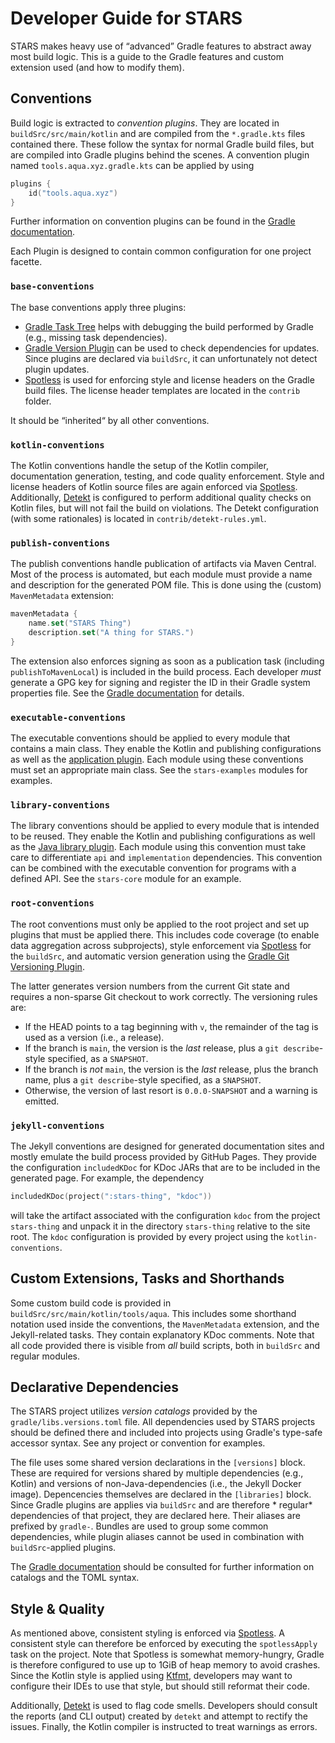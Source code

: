 # Developer Guide for STARS

STARS makes heavy use of “advanced” Gradle features to abstract away most build logic. This is a guide to the Gradle
features and custom extension used (and how to modify them).

## Conventions

Build logic is extracted to *convention plugins*. They are located in `buildSrc/src/main/kotlin` and are compiled from
the `*.gradle.kts` files contained there. These follow the syntax for normal Gradle build files, but are compiled into
Gradle plugins behind the scenes. A convention plugin named `tools.aqua.xyz.gradle.kts` can be applied by using

```kotlin
plugins {
    id("tools.aqua.xyz")
}
```

Further information on convention plugins can be found in
the [Gradle documentation](https://docs.gradle.org/current/userguide/sharing_build_logic_between_subprojects.html).

Each Plugin is designed to contain common configuration for one project facette.

### `base-conventions`

The base conventions apply three plugins:

- [Gradle Task Tree](https://github.com/dorongold/gradle-task-tree) helps with debugging the build performed by Gradle
  (e.g., missing task dependencies).
- [Gradle Version Plugin](https://github.com/ben-manes/gradle-versions-plugin) can be used to check dependencies for
  updates. Since plugins are declared via `buildSrc`, it can unfortunately not detect plugin updates.
- [Spotless](https://github.com/diffplug/spotless) is used for enforcing style and license headers on the Gradle build
  files. The license header templates are located in the `contrib` folder.

It should be “inherited“ by all other conventions.

### `kotlin-conventions`

The Kotlin conventions handle the setup of the Kotlin compiler, documentation generation, testing, and code quality
enforcement. Style and license headers of Kotlin source files are again enforced
via [Spotless](https://github.com/diffplug/spotless). Additionally, [Detekt](https://detekt.dev/) is configured to
perform additional quality checks on Kotlin files, but will not fail the build on violations. The Detekt configuration
(with some rationales) is located in `contrib/detekt-rules.yml`.

### `publish-conventions`

The publish conventions handle publication of artifacts via Maven Central. Most of the process is automated, but each
module must provide a name and description for the generated POM file. This is done using the (custom) `MavenMetadata`
extension:

```kotlin
mavenMetadata {
    name.set("STARS Thing")
    description.set("A thing for STARS.")
}
```

The extension also enforces signing as soon as a publication task (including `publishToMavenLocal`) is included in the
build process. Each developer *must* generate a GPG key for signing and register the ID in their Gradle system
properties file. See the [Gradle documentation](https://docs.gradle.org/current/userguide/signing_plugin.html) for
details.

### `executable-conventions`

The executable conventions should be applied to every module that contains a main class. They enable the Kotlin and
publishing configurations as well as the
[application plugin](https://docs.gradle.org/current/userguide/application_plugin.html). Each module using these
conventions must set an appropriate main class. See the `stars-examples` modules for examples.

### `library-conventions`

The library conventions should be applied to every module that is intended to be reused. They enable the Kotlin and
publishing configurations as well as the
[Java library plugin](https://docs.gradle.org/current/userguide/java_library_plugin.html). Each module using this
convention must take care to differentiate `api` and `implementation` dependencies. This convention can be combined with
the executable convention for programs with a defined API. See the `stars-core` module for an example.

### `root-conventions`

The root conventions must only be applied to the root project and set up plugins that must be applied there. This
includes code coverage (to enable data aggregation across subprojects), style enforcement
via [Spotless](https://github.com/diffplug/spotless) for the `buildSrc`, and automatic version generation using the
[Gradle Git Versioning Plugin](https://github.com/qoomon/gradle-git-versioning-plugin).

The latter generates version numbers from the current Git state and requires a non-sparse Git checkout to work
correctly. The versioning rules are:

- If the HEAD points to a tag beginning with `v`, the remainder of the tag is used as a version (i.e., a release).
- If the branch is `main`, the version is the *last* release, plus a `git describe`-style specified, as a `SNAPSHOT`.
- If the branch is *not* `main`, the version is the *last* release, plus the branch name, plus a `git describe`-style
  specified, as a `SNAPSHOT`.
- Otherwise, the version of last resort is `0.0.0-SNAPSHOT` and a warning is emitted.

### `jekyll-conventions`

The Jekyll conventions are designed for generated documentation sites and mostly emulate the build process provided by
GitHub Pages. They provide the configuration `includedKDoc` for KDoc JARs that are to be included in the generated page.
For example, the dependency

```kotlin
includedKDoc(project(":stars-thing", "kdoc"))
```

will take the artifact associated with the configuration `kdoc` from the project `stars-thing` and unpack it in the
directory `stars-thing` relative to the site root. The `kdoc` configuration is provided by every project using
the `kotlin-conventions`.

## Custom Extensions, Tasks and Shorthands

Some custom build code is provided in `buildSrc/src/main/kotlin/tools/aqua`. This includes some shorthand notation used
inside the conventions, the `MavenMetadata` extension, and the Jekyll-related tasks. They contain explanatory KDoc
comments. Note that all code provided there is visible from *all* build scripts, both in `buildSrc` and regular modules.

## Declarative Dependencies

The STARS project utilizes *version catalogs* provided by the `gradle/libs.versions.toml` file. All dependencies used by
STARS projects should be defined there and included into projects using Gradle's type-safe accessor syntax. See any
project or convention for examples.

The file uses some shared version declarations in the `[versions]` block. These are required for versions shared by
multiple dependencies (e.g., Kotlin) and versions of non-Java-dependencies (i.e., the Jekyll Docker image). Depencencies
themselves are declared in the `[libraries]` block. Since Gradle plugins are applies via `buildSrc` and are therefore *
regular* dependencies of that project, they are declared here. Their aliases are prefixed by `gradle-`. Bundles are used
to group some common dependencies, while plugin aliases cannot be used in combination with `buildSrc`-applied plugins.

The [Gradle documentation](https://docs.gradle.org/current/userguide/platforms.html) should be consulted for further
information on catalogs and the TOML syntax.

## Style & Quality

As mentioned above, consistent styling is enforced via [Spotless](https://github.com/diffplug/spotless). A consistent
style can therefore be enforced by executing the `spotlessApply` task on the project. Note that Spotless is somewhat
memory-hungry, Gradle is therefore configured to use up to 1GiB of heap memory to avoid crashes. Since the Kotlin style
is applied using [Ktfmt](https://github.com/facebookincubator/ktfmt), developers may want to configure their IDEs to use
that style, but should still reformat their code.

Additionally, [Detekt](https://detekt.dev/) is used to flag code smells. Developers should consult the reports (and CLI
output) created by `detekt` and attempt to rectify the issues. Finally, the Kotlin compiler is instructed to treat
warnings as errors.